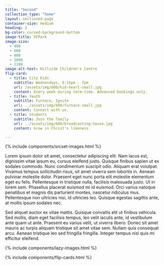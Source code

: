 ```yaml
---
title: "Second"
collection_type: "home"
layout: sectioned-page
container-size: medium
heading: 2
bg-color: curved-background-bottom
image-title: XFPark
image-size:
  - 400
  - 600
  - 800
  - 1000
  - 1160
image-alt-text: Hillside Children's Centre
flip-card:
  - title: City Kids
    subtitle: Wednesdays, 6:15pm - 7pm
    url: /assets/img/600/kid-heart-small.jpg
    content: Every week during term-time. Advanced bookings only.
  - title: Youth
    subtitle: Furnace, Ignite
    url: ../assets/img/600/furnace-small.jpg
    content: Connect with us.
  - title: Students
    subtitle: Join the family
    url: ../assets/img/600/broadcasting-house.jpg
    content: Grow in Christ's likeness.

---
```


{% include components/srcset-images.html %}

Lorem ipsum dolor sit amet, consectetur adipiscing elit. Nam lacus est, dignissim vitae ipsum eu, cursus eleifend justo. Quisque finibus sapien ut ex sodales commodo. Nunc condimentum suscipit odio. Aliquam erat volutpat. Vivamus tempus sollicitudin risus, sit amet viverra sem lobortis in. Aenean pulvinar molestie dolor. Praesent eget nunc porta elit molestie elementum eget eu felis. Pellentesque in tristique nulla, facilisis malesuada justo. Ut in lorem sem. Phasellus placerat euismod mi id euismod. Orci varius natoque penatibus et magnis dis parturient montes, nascetur ridiculus mus. Pellentesque non ultricies nisi, id ultricies leo. Quisque egestas sagittis ante, at mollis ipsum sodales nec.

Sed aliquet auctor ex vitae mattis. Quisque convallis elit ut finibus vehicula. Sed mollis, diam eget facilisis tempus, leo velit iaculis ante, id vestibulum ante quam ut ante. Praesent eu varius velit, ut viverra libero. Donec sit amet mauris ac turpis aliquam tristique sit amet vitae sem. Nullam quis consequat arcu. Aenean tristique leo sed fringilla fringilla. Integer tempus nisl quis mi efficitur eleifend.

{% include components/lazy-images.html %}

{% include components/flip-cards.html %}

